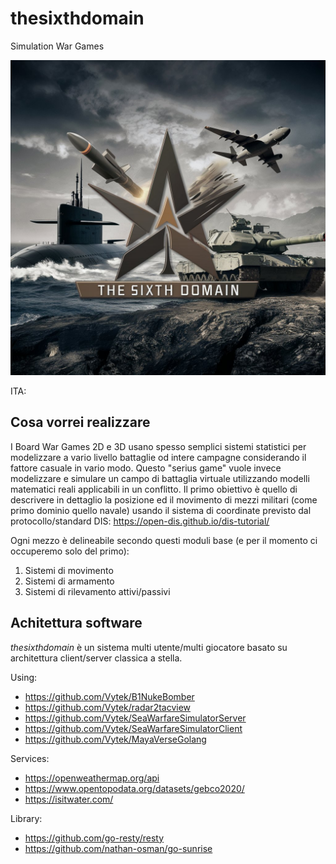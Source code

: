 # thesixthdomain
Simulation War Games

![thesixthdomain](https://github.com/Vytek/thesixthdomain/blob/main/doc/Logo.jpeg?raw=true)

ITA:

## Cosa vorrei realizzare

I Board War Games 2D e 3D usano spesso semplici sistemi statistici per modelizzare a vario livello battaglie od intere campagne considerando il fattore casuale in vario modo. 
Questo "serius game" vuole invece modelizzare e simulare un campo di battaglia virtuale utilizzando modelli matematici reali applicabili in un conflitto. Il primo obiettivo è quello di descrivere in dettaglio la posizione ed il movimento di mezzi militari (come primo dominio quello navale) usando il sistema di coordinate previsto dal protocollo/standard DIS: https://open-dis.github.io/dis-tutorial/

Ogni mezzo è delineabile secondo questi moduli base (e per il momento ci occuperemo solo del primo): 

1. Sistemi di movimento
2. Sistemi di armamento
3. Sistemi di rilevamento attivi/passivi

## Achitettura software

*thesixthdomain* è un sistema multi utente/multi giocatore basato su architettura client/server classica a stella.

Using:

- https://github.com/Vytek/B1NukeBomber
- https://github.com/Vytek/radar2tacview
- https://github.com/Vytek/SeaWarfareSimulatorServer
- https://github.com/Vytek/SeaWarfareSimulatorClient
- https://github.com/Vytek/MayaVerseGolang

Services:

- https://openweathermap.org/api
- https://www.opentopodata.org/datasets/gebco2020/
- https://isitwater.com/

Library:

- https://github.com/go-resty/resty
- https://github.com/nathan-osman/go-sunrise
